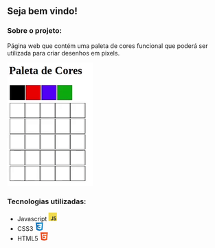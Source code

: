 <h2>Seja bem vindo!</h2>
<h3>Sobre o projeto:</h3>
<p>
  Página web que contém uma paleta de cores funcional que 
  poderá ser utilizada para criar desenhos em pixels.
</p>
<img src="ezgif.com-gif-maker.gif"/>
<h3>Tecnologias utilizadas:</h3>
<ul>
  <li>Javascript 
    <span>
      <img width="20px" src="https://raw.githubusercontent.com/devicons/devicon/master/icons/javascript/javascript-original.svg">
    </span>
  </li>
  <li>CSS3 
    <span>
      <img width="20px" src="https://raw.githubusercontent.com/devicons/devicon/master/icons/css3/css3-original.svg">
    </span>
  </li>
  <li>HTML5 
    <span>
      <img width="20px" src="https://raw.githubusercontent.com/devicons/devicon/master/icons/html5/html5-original.svg">
    </span>
  </li>
</ul>
